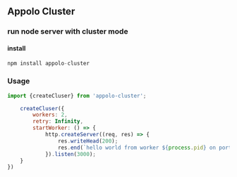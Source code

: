 ## Appolo Cluster
### run node server with cluster mode

#### install
```javascript
npm install appolo-cluster
```

### Usage
```javascript
import {createCluser} from 'appolo-cluster';

    createCluser({
        workers: 2,
        retry: Infinity,
        startWorker: () => {
            http.createServer((req, res) => {
                res.writeHead(200);
                res.end(`hello world from worker ${process.pid} on port ${port}`);
            }).listen(3000);
    }
})
```
